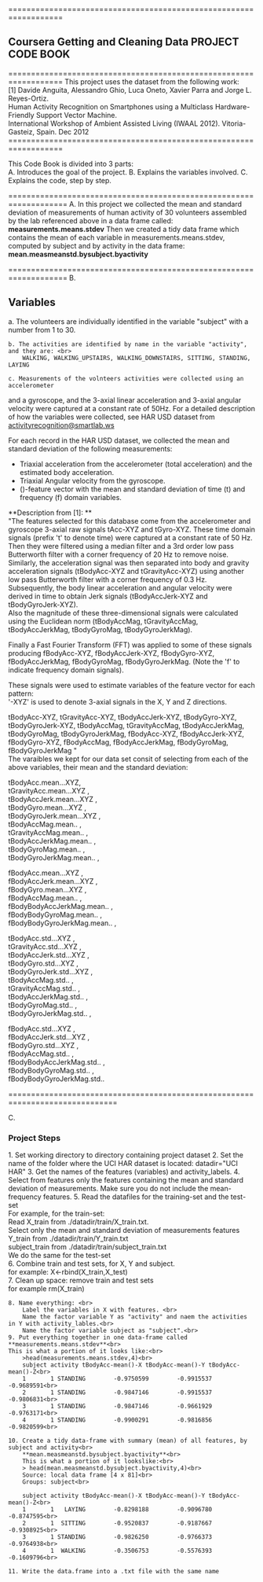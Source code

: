 ==================================================================
<h2> Coursera Getting and Cleaning Data PROJECT <br>
				CODE BOOK  </h2>
==================================================================
This project uses the dataset from the following work:<br>
[1] Davide Anguita, Alessandro Ghio, Luca Oneto, Xavier Parra and Jorge L. Reyes-Ortiz. <br>
Human Activity Recognition on Smartphones using a Multiclass Hardware-Friendly Support Vector Machine. <br>
International Workshop of Ambient Assisted Living (IWAAL 2012). Vitoria-Gasteiz, Spain. Dec 2012<br>
==================================================================

This Code Book is divided into 3 parts:<br>
	A. Introduces the goal of the project.
	B. Explains the variables involved.
	C. Explains the code, step by step.
	

===================================================================
A. In this project we collected the mean and standard deviation of measurements
of human activity of 30 volunteers assembled by the lab referenced above in a data frame called:<br>
**measurements.means.stdev**
Then we created a tidy data frame which contains the mean of each variable in 
measurements.means.stdev, computed by subject and by activity in the data frame:<br>
**mean.measmeanstd.bysubject.byactivity**

<hline>
===================================================================
B. <h2>Variables</h2>
	a. The volunteers are individually identified in the variable "subject" with a number from 1 to 30.

	b. The activities are identified by name in the variable "activity", and they are: <br>
		WALKING, WALKING_UPSTAIRS, WALKING_DOWNSTAIRS, SITTING, STANDING, LAYING

	c. Measurements of the volnteers activities were collected using an accelerometer 
and a gyroscope, and the 3-axial linear acceleration and 3-axial angular velocity 
were captured at a constant rate of 50Hz. 
For a detailed description of how the variables were collected, see HAR USD dataset from 
activityrecognition@smartlab.ws

For each record in the HAR USD dataset, we collected the mean and standard deviation of 
the following measurements:
- Triaxial acceleration from the accelerometer (total acceleration) and 
   the estimated body acceleration.
- Triaxial Angular velocity from the gyroscope. 
- ()-feature vector with the mean and standard deviation of time (t) and frequency (f) domain variables. 

**Description from [1]: **<br>
"The features selected for this database come from the accelerometer and gyroscope 3-axial 
raw signals tAcc-XYZ and tGyro-XYZ. These time domain signals (prefix 't' to denote time) 
were captured at a constant rate of 50 Hz. Then they were filtered using a median filter 
and a 3rd order low pass Butterworth filter with a corner frequency of 20 Hz to remove noise. 
Similarly, the acceleration signal was then separated into body and gravity acceleration signals 
(tBodyAcc-XYZ and tGravityAcc-XYZ) 
using another low pass Butterworth filter with a corner frequency of 0.3 Hz.
<br>
Subsequently, the body linear acceleration and angular velocity were derived in time to obtain Jerk signals 
(tBodyAccJerk-XYZ and tBodyGyroJerk-XYZ). <br>
Also the magnitude of these three-dimensional signals were calculated using the Euclidean norm 
(tBodyAccMag, tGravityAccMag, tBodyAccJerkMag, tBodyGyroMag, tBodyGyroJerkMag). <br>

Finally a Fast Fourier Transform (FFT) was applied to some of these signals producing 
fBodyAcc-XYZ, fBodyAccJerk-XYZ, fBodyGyro-XYZ, fBodyAccJerkMag, fBodyGyroMag, fBodyGyroJerkMag. 
(Note the 'f' to indicate frequency domain signals). <br>

These signals were used to estimate variables of the feature vector for each pattern:  <br>
'-XYZ' is used to denote 3-axial signals in the X, Y and Z directions.<br>

tBodyAcc-XYZ, tGravityAcc-XYZ, tBodyAccJerk-XYZ, tBodyGyro-XYZ, tBodyGyroJerk-XYZ,
tBodyAccMag, tGravityAccMag, tBodyAccJerkMag, tBodyGyroMag, tBodyGyroJerkMag,
fBodyAcc-XYZ, fBodyAccJerk-XYZ, fBodyGyro-XYZ, fBodyAccMag, fBodyAccJerkMag,
fBodyGyroMag, fBodyGyroJerkMag
"<br>
The varaibles we kept for our data set consit of selecting from each of the above variables,
their mean and the standard deviation: <br>

tBodyAcc.mean...XYZ,<br>
tGravityAcc.mean...XYZ ,<br>
tBodyAccJerk.mean...XYZ , <br>
tBodyGyro.mean...XYZ , <br>
tBodyGyroJerk.mean...XYZ , <br> 
tBodyAccMag.mean.. , <br>
tGravityAccMag.mean.. ,  <br> 
tBodyAccJerkMag.mean.. , <br>
tBodyGyroMag.mean.. , <br>
tBodyGyroJerkMag.mean..  ,<br> 

fBodyAcc.mean...XYZ ,  <br>
fBodyAccJerk.mean...XYZ , <br>
fBodyGyro.mean...XYZ ,  <br>
fBodyAccMag.mean.. , <br>
fBodyBodyAccJerkMag.mean.. ,<br> 
fBodyBodyGyroMag.mean.. , <br>
fBodyBodyGyroJerkMag.mean.. , <br>

tBodyAcc.std...XYZ ,<br>
tGravityAcc.std...XYZ , <br>
tBodyAccJerk.std...XYZ , <br>
tBodyGyro.std...XYZ , <br>
tBodyGyroJerk.std...XYZ , <br>
tBodyAccMag.std.. , <br>
tGravityAccMag.std.. , <br>
tBodyAccJerkMag.std.. ,<br>
tBodyGyroMag.std.. , <br>
tBodyGyroJerkMag.std.. , <br>

fBodyAcc.std...XYZ ,  <br>
fBodyAccJerk.std...XYZ , <br>
fBodyGyro.std...XYZ ,  <br>
fBodyAccMag.std.. ,  <br>
fBodyBodyAccJerkMag.std.. ,<br> 
fBodyBodyGyroMag.std.. ,  <br>
fBodyBodyGyroJerkMag.std.. <br>

<hline>
==============================================================================

C. <h3> Project Steps</h3>
	1. Set working directory to directory containing project dataset
	2. Set the name of the folder where the UCI HAR dataset is located: datadir="UCI HAR"
	3. Get the names of the features (variables) and activity_labels. 
	4. Select from features only the features containing the mean and standard deviation of
		measurements. Make sure you do not include the mean-frequency features.
	5. Read the datafiles for the training-set and the test-set<br>
		For example, for the train-set:<br>
		Read X_train from ./datadir/train/X_train.txt.<br> 
			Select only the mean and standard deviation of measurements features<br>
		Y_train from ./datadir/train/Y_train.txt<br>
		subject_train from ./datadir/train/subject_train.txt<br> 
		We do the same for the test-set<br>
	6. Combine train and test sets, for X, Y and subject.<br>
		for example: X<-rbind(X_train,X_test)<br>
	7. Clean up space: remove train and test sets<br>
		for example rm(X_train)<br>
		
	8. Name everything: <br>
		Label the variables in X with features. <br>
		Name the factor variable Y as "activity" and naem the activities in Y with activity_lables.<br>
		Name the factor variable subject as "subject".<br>
	9. Put everything together in one data-frame called **measurements.means.stdev**<br>
	This is what a portion of it looks like:<br>
		>head(measurements.means.stdev,4)<br>
		subject activity tBodyAcc-mean()-X tBodyAcc-mean()-Y tBodyAcc-mean()-Z<br>
		1       1 STANDING        -0.9750599        -0.9915537        -0.9689591<br>
		2       1 STANDING        -0.9847146        -0.9915537        -0.9806831<br>
		3       1 STANDING        -0.9847146        -0.9661929        -0.9763171<br>
		4       1 STANDING        -0.9900291        -0.9816856        -0.9820599<br>
		
	10. Create a tidy data-frame with summary (mean) of all features, by subject and activity<br>
		**mean.measmeanstd.bysubject.byactivity**<br>
		This is what a portion of it lookslike:<br>
		> head(mean.measmeanstd.bysubject.byactivity,4)<br>
		Source: local data frame [4 x 81]<br>
		Groups: subject<br>

		subject activity tBodyAcc-mean()-X tBodyAcc-mean()-Y tBodyAcc-mean()-Z<br>
		1       1   LAYING        -0.8298188        -0.9096780        -0.8747595<br>
		2       1  SITTING        -0.9520837        -0.9187667        -0.9308925<br>
		3       1 STANDING        -0.9826250        -0.9766373        -0.9764938<br>
		4       1  WALKING        -0.3506753        -0.5576393        -0.1609796<br>

	11. Write the data.frame into a .txt file with the same name
	
